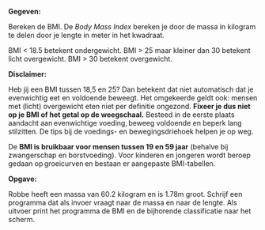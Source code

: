 **Gegeven:** 

Bereken de BMI. De *Body Mass Index* bereken je door de massa in kilogram te delen door je lengte in meter in het kwadraat. 

BMI < 18.5 betekent ondergewicht. 
BMI > 25 maar kleiner dan 30 betekent licht overgewicht. 
BMI > 30 betekent overgewicht. 

**Disclaimer:** 

Heb jij een BMI tussen 18,5 en 25? Dan betekent dat niet automatisch dat je evenwichtig eet en voldoende beweegt. Het omgekeerde geldt ook: mensen met (licht) overgewicht eten niet per definitie ongezond. **Fixeer je dus niet op je BMI of het getal op de weegschaal.** Besteed in de eerste plaats aandacht aan evenwichtige voeding, beweeg voldoende en beperk lang stilzitten. De tips bij de voedings- en bewegingsdriehoek helpen je op weg. 


De **BMI is bruikbaar voor mensen tussen 19 en 59 jaar** (behalve bij zwangerschap en borstvoeding). Voor kinderen en jongeren wordt beroep gedaan op groeicurven en bestaan er aangepaste BMI-tabellen. 

**Opgave:** 

Robbe heeft een massa van 60.2 kilogram en is 1.78m groot. Schrijf een programma dat als invoer vraagt naar de massa en naar de lengte. Als uitvoer print het programma de BMI en de bijhorende classificatie naar het scherm. 